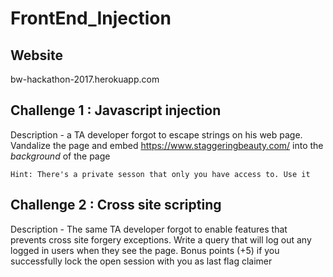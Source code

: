 FrontEnd_Injection
===========

Website
----------
bw-hackathon-2017.herokuapp.com


Challenge 1 : Javascript injection
----------

Description - a TA developer forgot to escape strings on his web page. Vandalize the page and embed https://www.staggeringbeauty.com/ into the *background* of the page

`Hint: There's a private sesson that only you have access to. Use it`

Challenge 2 : Cross site scripting
----------
Description - The same TA developer forgot to enable features that prevents cross site forgery exceptions. Write a query that will log out any logged in users when they see the page. Bonus points (+5) if you successfully lock the open session with you as last flag claimer

